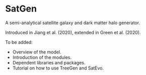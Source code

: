 # SatGen

A semi-analytical satellite galaxy and dark matter halo generator.

Introduced in Jiang et al. (2020), extended in Green et al. (2020).

To be added:
- Overview of the model.
- Introduction of the modules.
- Dependent libraries and packages.
- Tutorial on how to use TreeGen and SatEvo.


